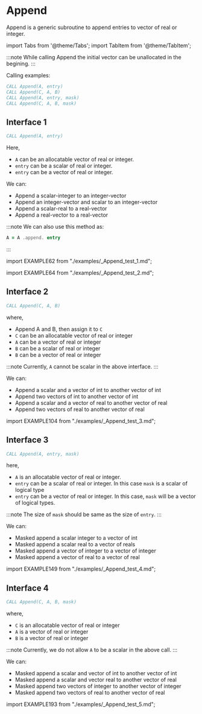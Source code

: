 # Append

<!-- markdownlint-disable MD041 MD013 MD033 -->

Append is a generic subroutine to append entries to vector of real or integer.

import Tabs from '@theme/Tabs';
import TabItem from '@theme/TabItem';

:::note
While calling Append the initial vector can be unallocated in the begining.
:::

Calling examples:

```fortran
CALL Append(A, entry)
CALL Append(C, A, B)
CALL Append(A, entry, mask)
CALL Append(C, A, B, mask)
```

## Interface 1

<Tabs>
<TabItem value="append" label="Append (1)">

```fortran
CALL Append(A, entry)
```

Here,

- `A` can be an allocatable vector of real or integer.
- `entry` can be a scalar of real or integer.
- `entry` can be a vector of real or integer.

We can:

- Append a scalar-integer to an integer-vector
- Append an integer-vector and scalar to an integer-vector
- Append a scalar-real to a real-vector
- Append a real-vector to a real-vector

:::note
We can also use this method as:

```fortran
A = A .append. entry
```

:::

</TabItem>

<TabItem value="example" label="Example 1">

import EXAMPLE62 from "./examples/_Append_test_1.md";

<EXAMPLE62 />

</TabItem>

<TabItem value="example2" label="Example 2">

import EXAMPLE64 from "./examples/_Append_test_2.md";

<EXAMPLE64 />

</TabItem>

<TabItem value="close" label="↢ ">

</TabItem>

</Tabs>

## Interface 2

<Tabs>
<TabItem value="append" label="Append (2)">

```fortran
CALL Append(C, A, B)
```

where,

- Append A and B, then assign it to `C`
- `C` can be an allocatable vector of real or integer
- `A` can be a vector of real or integer
- `B` can be a scalar of real or integer
- `B` can be a vector of real or integer

:::note
Currently, `A` cannot be scalar in the above interface.
:::

We can:

- Append a scalar and a vector of int to another vector of int
- Append two vectors of int to another vector of int
- Append a scalar and a vector of real to another vector of real
- Append two vectors of real to another vector of real

</TabItem>

<TabItem value="example" label="See example">

import EXAMPLE104 from "./examples/_Append_test_3.md";

<EXAMPLE104 />

</TabItem>

<TabItem value="close" label="↢ ">

</TabItem>

</Tabs>

## Interface 3

<Tabs>
<TabItem value="append" label="Append (3)">

```fortran
CALL Append(A, entry, mask)
```

here,

- `A` is an allocatable vector of real or integer.
- `entry` can be a scalar of real or integer. In this case `mask` is a scalar of logical type
- `entry` can be a vector of real or integer. In this case, `mask` will be a vector of logical types.

:::note
The size of `mask` should be same as the size of `entry`.
:::

We can:

- Masked append a scalar integer to a vector of int
- Masked append a scalar real to a vector of reals
- Masked append a vector of integer to a vector of integer
- Masked append a vector of real to a vector of real

</TabItem>

<TabItem value="example" label="See example">

import EXAMPLE149 from "./examples/_Append_test_4.md";

<EXAMPLE149 />

</TabItem>

<TabItem value="close" label="↢ ">

</TabItem>

</Tabs>

## Interface 4

<Tabs>

<TabItem value="append" label="Append (4)">

```fortran
CALL Append(C, A, B, mask)
```

where,

- `C` is an allocatable vector of real or integer
- `A` is a vector of real or integer
- `B` is a vector of real or integer

:::note
Currently, we do not allow `A` to be a scalar in the above call.
:::

We can:

- Masked append a scalar and vector of int to another vector of int
- Masked append a scalar and vector real to another vector of real
- Masked append two vectors of integer to another vector of integer
- Masked append two vectors of real to another vector of real

</TabItem>

<TabItem value="example" label="See example">

import EXAMPLE193 from "./examples/_Append_test_5.md";

<EXAMPLE193 />

</TabItem>

<TabItem value="close" label="↢ ">

</TabItem>

</Tabs>

